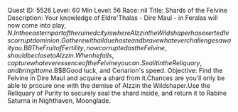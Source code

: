 Quest ID: 5526
Level: 60
Min Level: 56
Race: nil
Title: Shards of the Felvine
Description: Your knowledge of Eldre'Thalas - Dire Maul - in Feralas will now come into play, $N.In the eastern part of the ruined city is where Alzzin the Wildshaper has exerted his corrupt dominion.Go there with all due haste and brave whatever challenges await you.$B$BThe Fruit of Fertility, now corrupted as the Felvine, should be close to Alzzin.When he falls, capture whatever essence of the Felvine you can.Seal it in the Reliquary, and bring it to me.$B$BGood luck, and Cenarion's speed.
Objective: Find the Felvine in Dire Maul and acquire a shard from it.Chances are you'll only be able to procure one with the demise of Alzzin the Wildshaper.Use the Reliquary of Purity to securely seal the shard inside, and return it to Rabine Saturna in Nighthaven, Moonglade.
